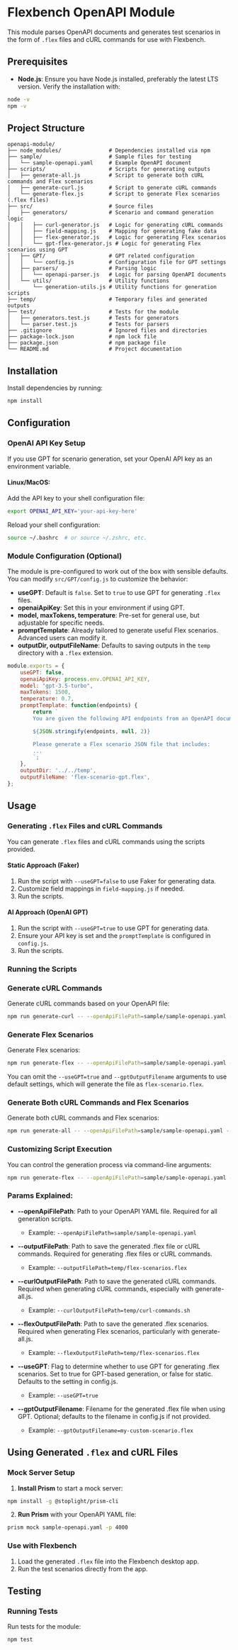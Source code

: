 # Flexbench OpenAPI Module

This module parses OpenAPI documents and generates test scenarios in the form of `.flex` files and cURL commands for use with Flexbench.

## Prerequisites

- **Node.js**: Ensure you have Node.js installed, preferably the latest LTS version. Verify the installation with:

```sh
node -v
npm -v
```

## Project Structure

```plaintext
openapi-module/
├── node_modules/               # Dependencies installed via npm
├── sample/                     # Sample files for testing
│   └── sample-openapi.yaml     # Example OpenAPI document
├── scripts/                    # Scripts for generating outputs
│   ├── generate-all.js         # Script to generate both cURL commands and Flex scenarios
│   ├── generate-curl.js        # Script to generate cURL commands
│   └── generate-flex.js        # Script to generate Flex scenarios (.flex files)
├── src/                        # Source files
│   ├── generators/             # Scenario and command generation logic
│   │   ├── curl-generator.js   # Logic for generating cURL commands
│   │   ├── field-mapping.js    # Mapping for generating fake data
│   │   ├── flex-generator.js   # Logic for generating Flex scenarios
│   │   └── gpt-flex-generator.js # Logic for generating Flex scenarios using GPT
│   ├── GPT/                    # GPT related configuration
│   │   └── config.js           # Configuration file for GPT settings
│   ├── parsers/                # Parsing logic
│   │   └── openapi-parser.js   # Logic for parsing OpenAPI documents
│   └── utils/                  # Utility functions
│       └── generation-utils.js # Utility functions for generation scripts
├── temp/                       # Temporary files and generated outputs
├── test/                       # Tests for the module
│   ├── generators.test.js      # Tests for generators
│   └── parser.test.js          # Tests for parsers
├── .gitignore                  # Ignored files and directories
├── package-lock.json           # npm lock file
├── package.json                # npm package file
└── README.md                   # Project documentation
```

## Installation

Install dependencies by running:

```sh
npm install
```

## Configuration

### OpenAI API Key Setup

If you use GPT for scenario generation, set your OpenAI API key as an environment variable.

#### Linux/MacOS:

Add the API key to your shell configuration file:

```bash
export OPENAI_API_KEY='your-api-key-here'
```

Reload your shell configuration:

```bash
source ~/.bashrc  # or source ~/.zshrc, etc.
```

### Module Configuration (Optional)

The module is pre-configured to work out of the box with sensible defaults. You can modify `src/GPT/config.js` to customize the behavior:

- **useGPT**: Default is `false`. Set to `true` to use GPT for generating `.flex` files.
- **openaiApiKey**: Set this in your environment if using GPT.
- **model, maxTokens, temperature**: Pre-set for general use, but adjustable for specific needs.
- **promptTemplate**: Already tailored to generate useful Flex scenarios. Advanced users can modify it.
- **outputDir, outputFileName**: Defaults to saving outputs in the `temp` directory with a `.flex` extension.

```javascript
module.exports = {
    useGPT: false,
    openaiApiKey: process.env.OPENAI_API_KEY,
    model: "gpt-3.5-turbo",
    maxTokens: 1500,
    temperature: 0.7,
    promptTemplate: function(endpoints) {
        return `
        You are given the following API endpoints from an OpenAPI document:

        ${JSON.stringify(endpoints, null, 2)}

        Please generate a Flex scenario JSON file that includes:
        ...
        `;
    },
    outputDir: '../../temp',
    outputFileName: 'flex-scenario-gpt.flex',
};
```

## Usage

### Generating `.flex` Files and cURL Commands

You can generate `.flex` files and cURL commands using the scripts provided.

#### Static Approach (Faker)

1. Run the script with `--useGPT=false` to use Faker for generating data.
2. Customize field mappings in `field-mapping.js` if needed.
3. Run the scripts.

#### AI Approach (OpenAI GPT)

1. Run the script with `--useGPT=true` to use GPT for generating data.
2. Ensure your API key is set and the `promptTemplate` is configured in `config.js`.
3. Run the scripts.

### Running the Scripts

### Generate cURL Commands

Generate cURL commands based on your OpenAPI file:

```sh
npm run generate-curl -- --openApiFilePath=sample/sample-openapi.yaml --outputFilePath=./temp/curl-commands.sh
```

### Generate Flex Scenarios

Generate Flex scenarios:

```sh
npm run generate-flex -- --openApiFilePath=sample/sample-openapi.yaml --outputFilePath=./temp/flex-scenario.flex --useGPT=true --gptOutputFilename=my-custom-scenario.flex
```

You can omit the `--useGPT=true` and `--gptOutputFilename` arguments to use default settings, which will generate the file as `flex-scenario.flex`.

### Generate Both cURL Commands and Flex Scenarios

Generate both cURL commands and Flex scenarios:

```sh
npm run generate-all -- --openApiFilePath=sample/sample-openapi.yaml --curlOutputFilePath=./temp/curl-commands.sh --flexOutputFilePath=./temp/flex-scenario.flex --useGPT=true --gptOutputFilename=my-custom-scenario.flex
```

### Customizing Script Execution

You can control the generation process via command-line arguments:

```sh
npm run generate-flex -- --openApiFilePath=sample/sample-openapi.yaml --outputFilePath=./temp/flex-scenario.flex --useGPT=true --gptOutputFilename=my-custom-scenario.flex
```

### Params Explained:

- **--openApiFilePath**: Path to your OpenAPI YAML file. Required for all generation scripts.
  - Example: `--openApiFilePath=sample/sample-openapi.yaml`

- **--outputFilePath**: Path to save the generated .flex file or cURL commands. Required for generating .flex files or cURL commands.
  - Example: `--outputFilePath=temp/flex-scenarios.flex`

- **--curlOutputFilePath**: Path to save the generated cURL commands. Required when generating cURL commands, especially with generate-all.js.
  - Example: `--curlOutputFilePath=temp/curl-commands.sh`

- **--flexOutputFilePath**: Path to save the generated .flex scenarios. Required when generating Flex scenarios, particularly with generate-all.js.
  - Example: `--flexOutputFilePath=temp/flex-scenarios.flex`

- **--useGPT**: Flag to determine whether to use GPT for generating .flex scenarios. Set to true for GPT-based generation, or false for static. Defaults to the setting in config.js.
  - Example: `--useGPT=true`

- **--gptOutputFilename**: Filename for the generated .flex file when using GPT. Optional; defaults to the filename in config.js if not provided.
  - Example: `--gptOutputFilename=my-custom-scenario.flex`

## Using Generated `.flex` and cURL Files

### Mock Server Setup

1. **Install Prism** to start a mock server:

```sh
npm install -g @stoplight/prism-cli 
```

2. **Run Prism** with your OpenAPI YAML file:

```sh
prism mock sample-openapi.yaml -p 4000
```

### Use with Flexbench

1. Load the generated `.flex` file into the Flexbench desktop app.
2. Run the test scenarios directly from the app.

## Testing

### Running Tests

Run tests for the module:

```sh
npm test
```
